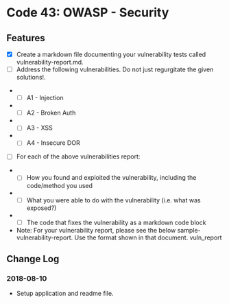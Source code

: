 # Code 43: OWASP - Security

## Features
- [X] Create a markdown file documenting your vulnerability tests called vulnerability-report.md.
- [ ] Address the following vulnerabilities. Do not just regurgitate the given solutions!.
- - [ ] A1 - Injection
- - [ ] A2 - Broken Auth
- - [ ] A3 - XSS
- - [ ] A4 - Insecure DOR
- [ ] For each of the above vulnerabilities report:
- - [ ] How you found and exploited the vulnerability, including the code/method you used
- - [ ] What you were able to do with the vulnerability (i.e. what was exposed?)
- - [ ] The code that fixes the vulnerability as a markdown code block
- Note: For your vulnerability report, please see the below sample-vulnerability-report. Use the format shown in that document. vuln_report

## Change Log

### 2018-08-10
- Setup application and readme file.